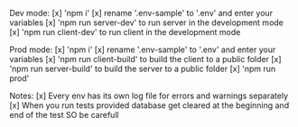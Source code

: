 Dev mode: 
[x] 'npm i'
[x] rename '.env-sample' to '.env' and enter your variables
[x] 'npm run server-dev' to run server in the development mode
[x] 'npm run client-dev' to run client in the development mode

Prod mode: 
[x] 'npm i'
[x] rename '.env-sample' to '.env' and enter your variables
[x] 'npm run client-build' to build the client to a public folder
[x] 'npm run server-build' to build the server to a public folder
[x] 'npm run prod'

Notes: 
[x] Every env has its own log file for errors and warnings separately
[x] When you run tests provided database get cleared at the beginning and end of the test SO be carefull

